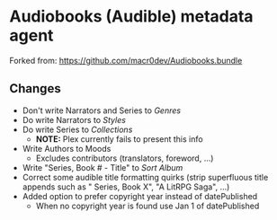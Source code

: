 # Audiobooks (Audible) metadata agent
Forked from: https://github.com/macr0dev/Audiobooks.bundle

## Changes
* Don't write Narrators and Series to *Genres*
* Do write Narrators to *Styles*
* Do write Series to *Collections*
  * **NOTE:** Plex currently fails to present this info
* Write Authors to Moods
  * Excludes contributors (translators, foreword, …)
* Write "Series, Book # - Title" to *Sort Album*
* Correct some audible title formatting quirks (strip superfluous title appends such as " Series, Book X", "A LitRPG Saga", …)
* Added option to prefer copyright year instead of datePublished
  * When no copyright year is found use Jan 1 of datePublished
